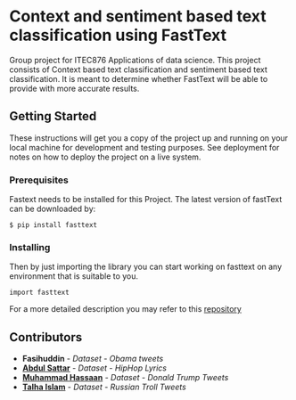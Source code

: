 # Context and sentiment based text classification using FastText
Group project for ITEC876 Applications of data science. 
This project consists of Context based text classification and sentiment based text classification. It is meant to determine whether FastText will be able to provide with more accurate results.

## Getting Started

These instructions will get you a copy of the project up and running on your local machine for development and testing purposes. See deployment for notes on how to deploy the project on a live system.

### Prerequisites

Fastext needs to be installed for this Project. The latest version of fastText can be downloaded by:
```
$ pip install fasttext
```

### Installing

Then by just importing the library you can start working on fasttext on any environment that is suitable to you.

```
import fasttext
```
For a more detailed description you may refer to this [repository](https://github.com/facebookresearch/fastText/tree/master/python)


## Contributors

* **Fasihuddin**  - *Dataset - Obama tweets*
* [**Abdul Sattar**](https://github.com/AsharMohammed) - *Dataset - HipHop Lyrics*
* [**Muhammad Hassaan**](https://github.com/hassan25sohail) - *Dataset - Donald Trump Tweets*
* [**Talha Islam**](https://github.com/TalhaIslam) - *Dataset - Russian Troll Tweets*


